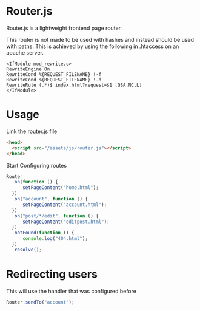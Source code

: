 # Router.js

Router.js is a lightweight frontend page router.

This router is not made to be used with hashes and instead should be used with paths.
This is achieved by using the following in .htaccess on an apache server.

```htaccess
<IfModule mod_rewrite.c>
RewriteEngine On
RewriteCond %{REQUEST_FILENAME} !-f
RewriteCond %{REQUEST_FILENAME} !-d
RewriteRule (.*)$ index.html?request=$1 [QSA,NC,L]
</IfModule>
```
# Usage

Link the router.js file

```html
<head>
  <script src="/assets/js/router.js"></script>
</head>
```
Start Configuring routes

```javascript
Router
  .on(function () {
      setPageContent("home.html");
  })
  .on("account", function () {
      setPageContent("account.html");
  })
  .on("post/*/edit", function () {
      setPageContent("editpost.html");
  })
  .notFound(function () {
      console.log("404.html");
  })
  .resolve();
```

# Redirecting users

This will use the handler that was configured before
```javascript
Router.sendTo("account");
```
